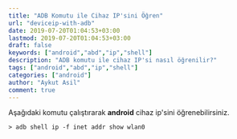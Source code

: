 ```yaml
---
title: "ADB Komutu ile Cihaz IP'sini Öğren"
url: "deviceip-with-adb"
date: 2019-07-20T01:04:53+03:00
lastmod: 2019-07-20T01:04:53+03:00
draft: false
keywords: ["android","abd","ip","shell"]
description: "ADB komutu ile cihaz IP'si nasıl öğrenilir?"
tags: ["android","abd","ip","shell"]
categories: ["android"]
author: "Aykut Asil"
comment: true
---
```


Aşağıdaki komutu çalıştırarak **android** cihaz ip'sini öğrenebilirsiniz.

```shell
> adb shell ip -f inet addr show wlan0
```
